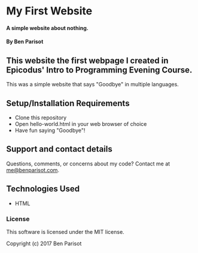 # My First Website

#### A simple website about nothing.

#### By Ben Parisot

## This website the first webpage I created in Epicodus' Intro to Programming Evening Course.

This was a simple website that says "Goodbye" in multiple languages.

## Setup/Installation Requirements

* Clone this repository
* Open hello-world.html in your web browser of choice
* Have fun saying "Goodbye"!


## Support and contact details

Questions, comments, or concerns about my code? Contact me at me@benparisot.com.

## Technologies Used

* HTML

### License

This software is licensed under the MIT license.

Copyright (c) 2017 Ben Parisot
